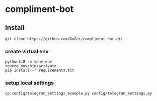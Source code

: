 # compliment-bot

## Install
```
git clone https://github.com/GoGei/compliment-bot.git
```

### create virtual env
```
python3.8 -m venv env
source env/bin/activate
pip install -r requirements.txt
```

### setup local settings
```
cp config/telegram_settings_example.py config/telegram_settings.py
```